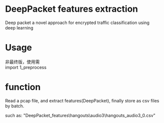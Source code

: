 # DeepPacket features extraction 

Deep packet a novel approach for encrypted traffic classification using deep learning

# Usage

非最终版，使用需<br>import 1_preprocess

# function

Read a pcap file, and extract features(DeepPacket), finally store as csv files by batch.

such as: "DeepPacket_features\hangouts\audio3\hangouts_audio3_0.csv"

